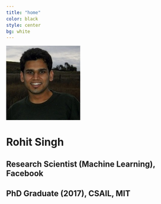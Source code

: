 ```yaml
---
title: "home"
color: black
style: center
bg: white
---
```



![RohitImg]


# Rohit Singh 

## Research Scientist (Machine Learning), Facebook 

## PhD Graduate (2017), CSAIL, MIT 


[RohitImg]: /img/rohit.jpg

